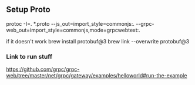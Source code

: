 ## Setup Proto
protoc -I=. *.proto --js_out=import_style=commonjs:. --grpc-web_out=import_style=commonjs,mode=grpcwebtext:.

if it doesn't work
brew install protobuf@3
brew link --overwrite protobuf@3

### Link to run stuff
https://github.com/grpc/grpc-web/tree/master/net/grpc/gateway/examples/helloworld#run-the-example